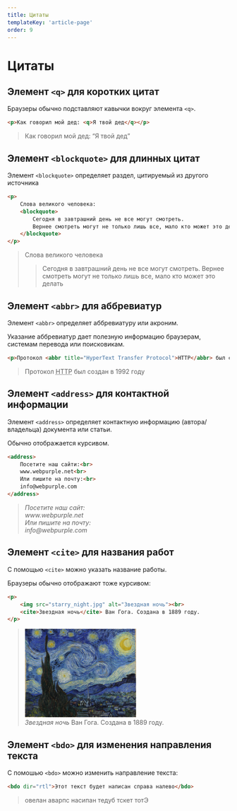 ```yaml
---
title: Цитаты
templateKey: 'article-page'
order: 9
---
```


# Цитаты

## Элемент `<q>` для коротких цитат

Браузеры обычно подставляют кавычки вокруг элемента `<q>`.

```html
<p>Как говорил мой дед: <q>Я твой дед</q></p>
```

> <p>Как говорил мой дед: <q>Я твой дед</q></p>

## Элемент `<blockquote>` для длинных цитат

Элемент `<blockquote>` определяет раздел, цитируемый из другого источника

```html
<p>
    Слова великого человека:
    <blockquote>
        Сегодня в завтрашний день не все могут смотреть.
        Вернее смотреть могут не только лишь все, мало кто может это делать
    </blockquote>
</p>
```

> <p>
>   Слова великого человека
>   <blockquote>
>       Сегодня в завтрашний день не все могут смотреть.
>       Вернее смотреть могут не только лишь все, мало кто может это делать
>   </blockquote>
> </p>

## Элемент `<abbr>` для аббревиатур

Элемент `<abbr>` определяет аббревиатуру или акроним.

Указание аббревиатур дает полезную информацию браузерам, системам перевода или поисковикам.

```html
<p>Протокол <abbr title="HyperText Transfer Protocol">HTTP</abbr> был создан в 1992 году</p>
```

> <p>Протокол <abbr title="HyperText Transfer Protocol">HTTP</abbr> был создан в 1992 году</p>

## Элемент `<address>` для контактной информации

Элемент `<address>` определяет контактную информацию (автора/владельца) документа или статьи.

Обычно отображается курсивом.

```html
<address>
    Посетите наш сайти:<br>
    www.webpurple.net<br>
    Или пишите на почту:<br>
    info@webpurple.com
</address>
```

> <address>
>     Посетите наш сайт:<br>
>     www.webpurple.net<br>
>     Или пишите на почту:<br>
>     info@webpurple.com
> </address>

## Элемент `<cite>` для названия работ

С помощью `<cite>` можно указать название работы.

Браузеры обычно отображают тоже курсивом:

```html
<p>
    <img src="starry_night.jpg" alt="Звездная ночь"><br>
    <cite>Звездная ночь</cite> Ван Гога. Создана в 1889 году.
</p>
```

> <p>
>     <img src="images/starry_night.jpg" alt="Звездная ночь" height="200"><br>
>     <cite>Звездная ночь</cite> Ван Гога. Создана в 1889 году.
> </p>

## Элемент `<bdo>` для изменения направления текста

С помошью `<bdo>` можно изменить направление текста:

```html
<bdo dir="rtl">Этот текст будет написан справа налево</bdo>
```

> <bdo dir="rtl">Этот текст будет написан справа налево</bdo>

